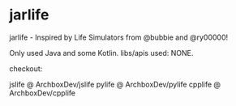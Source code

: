# jarlife
jarlife - Inspired by Life Simulators from @bubbie and @ry00000!

Only used Java and some Kotlin.
libs/apis used: NONE.

checkout:

jslife @ ArchboxDev/jslife
pylife @ ArchboxDev/pylife
cpplife @ ArchboxDev/cpplife
